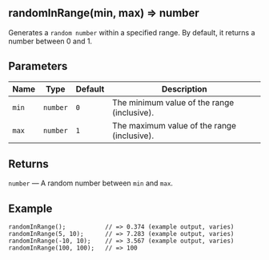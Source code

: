 <a name="randomInRange"></a>

## randomInRange(min, max) ⇒ number

Generates a `random number` within a specified range.
By default, it returns a number between 0 and 1.

## Parameters

| Name  | Type     | Default | Description                                 |
| ----- | -------- | ------- | ------------------------------------------- |
| `min` | `number` | `0`     | The minimum value of the range (inclusive). |
| `max` | `number` | `1`     | The maximum value of the range (inclusive). |




## Returns

`number` — A random number between `min` and `max`.

## Example

```
randomInRange();           // => 0.374 (example output, varies)
randomInRange(5, 10);      // => 7.283 (example output, varies)
randomInRange(-10, 10);    // => 3.567 (example output, varies)
randomInRange(100, 100);   // => 100
```
